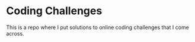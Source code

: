 # Coding Challenges

This is a repo where I put solutions to online coding challenges that I come across.
